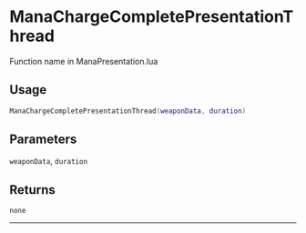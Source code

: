 # ManaChargeCompletePresentationThread
Function name in ManaPresentation.lua
## Usage
```lua
ManaChargeCompletePresentationThread(weaponData, duration)
```
## Parameters
`weaponData`, `duration`
## Returns
`none`

---